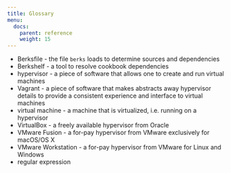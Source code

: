 ```yaml
---
title: Glossary
menu:
  docs:
    parent: reference
    weight: 15
---
```


* Berksfile - the file `berks` loads to determine sources and dependencies
* Berkshelf - a tool to resolve cookbook dependencies
* hypervisor - a piece of software that allows one to create and run virtual machines
* Vagrant - a piece of software that makes abstracts away hypervisor details to provide a consistent experience and interface to virtual machines
* virtual machine - a machine that is virtualized, i.e. running on a hypervisor
* VirtualBox - a freely available hypervisor from Oracle
* VMware Fusion - a for-pay hypervisor from VMware exclusively for macOS/OS X
* VMware Workstation - a for-pay hypervisor from VMware for Linux and Windows
* regular expression
